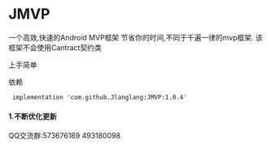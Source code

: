 # JMVP
一个高效,快速的Android MVP框架
节省你的时间,不同于千遍一律的mvp框架.
该框架不会使用Cantract契约类

上手简单

依赖
```
 implementation 'com.github.Jlanglang:JMVP:1.0.4'
```


 
#### 1.不断优化更新


QQ交流群:573676189 493180098
